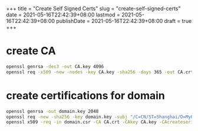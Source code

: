 +++
title = "Create Self Signed Certs"
slug = "create-self-signed-certs"
date = 2021-05-16T22:42:39+08:00
lastmod = 2021-05-16T22:42:39+08:00
publishDate = 2021-05-16T22:42:39+08:00
draft = true
+++

# create CA
``` bash
openssl genrsa -des3 -out CA.key 4096                                   # create private CA key
openssl req -x509 -new -nodes -key CA.key -sha256 -days 365 -out CA.crt # create self signed CA
```

# create certifications for domain
``` bash
openssl genrsa -out domain.key 2048
openssl req -new -sha256 -key domain.key -subj "/C=CN/ST=Shanghai/O=MyOrg/CN=domain.com" -out domain.csr
openssl x509 -req -in domain.csr -CA CA.crt -CAkey CA.key -CAcreateserial -out domain.crt -days 365 -sha256
```
